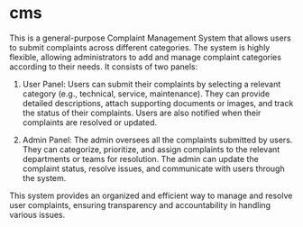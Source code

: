 # cms


This is a general-purpose Complaint Management System that allows users to submit complaints across different categories. The system is highly flexible, allowing administrators to add and manage complaint categories according to their needs. It consists of two panels:

1. User Panel: Users can submit their complaints by selecting a relevant category (e.g., technical, service, maintenance). They can provide detailed descriptions, attach supporting documents or images, and track the status of their complaints. Users are also notified when their complaints are resolved or updated.

2. Admin Panel: The admin oversees all the complaints submitted by users. They can categorize, prioritize, and assign complaints to the relevant departments or teams for resolution. The admin can update the complaint status, resolve issues, and communicate with users through the system.

This system provides an organized and efficient way to manage and resolve user complaints, ensuring transparency and accountability in handling various issues.
